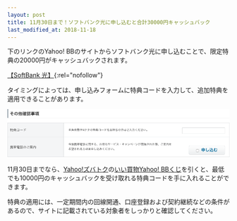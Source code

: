 ```yaml
---
layout: post
title: 11月30日まで！ソフトバンク光に申し込むと合計30000円キャッシュバック
last_modified_at: 2018-11-18
---
```


下のリンクのYahoo! BBのサイトからソフトバンク光に申し込むことで、限定特典の20000円がキャッシュバックされます。

[【SoftBank 光】](https://px.a8.net/svt/ejp?a8mat=2ZU1XV+5850PM+2VOI+NTJWY){:rel="nofollow"}

タイミングによっては、申し込みフォームに特典コードを入力して、追加特典を適用できることがあります。

[![スクリーンショット](/images/78f4f873ae7f9d41795182269b1a93e7.png)](/images/78f4f873ae7f9d41795182269b1a93e7.png)

11月30日までなら、[Yahoo!ズバトク](https://toku.yahoo.co.jp/)の[いい買物Yahoo! BBくじ](https://toku.yahoo.co.jp/ybb201810/lot)を引くと、最低でも10000円のキャッシュバックを受け取れる特典コードを手に入れることができます。

特典の適用には、一定期間内の回線開通、口座登録および契約継続などの条件があるので、サイトに記載されている対象者をしっかりと確認してください。
